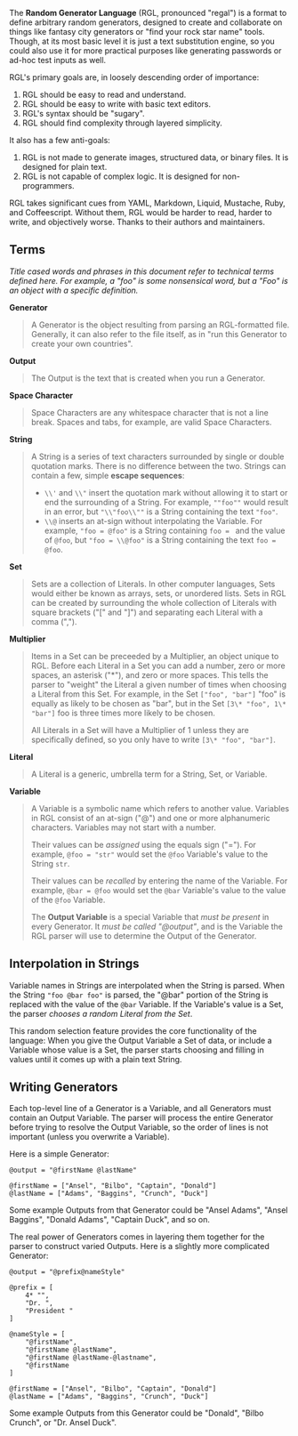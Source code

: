 The **Random Generator Language** (RGL, pronounced "regal") is a format to define arbitrary random generators, designed to create and collaborate on things like fantasy city generators or "find your rock star name" tools. Though, at its most basic level it is just a text substitution engine, so you could also use it for more practical purposes like generating passwords or ad-hoc test inputs as well.

RGL's primary goals are, in loosely descending order of importance:

1. RGL should be easy to read and understand.
2. RGL should be easy to write with basic text editors.
3. RGL's syntax should be "sugary".
4. RGL should find complexity through layered simplicity.

It also has a few anti-goals:

1. RGL is not made to generate images, structured data, or binary files. It is designed for plain text.
2. RGL is not capable of complex logic. It is designed for non-programmers.

RGL takes significant cues from YAML, Markdown, Liquid, Mustache, Ruby, and Coffeescript. Without them, RGL would be harder to read, harder to write, and objectively worse. Thanks to their authors and maintainers.

## Terms

_Title cased words and phrases in this document refer to technical terms defined here. For example, a "foo" is some nonsensical word, but a "Foo" is an object with a specific definition._

**Generator**
> A Generator is the object resulting from parsing an RGL-formatted file. Generally, it can also refer to the file itself, as in "run this Generator to create your own countries".

**Output**
> The Output is the text that is created when you run a Generator.

**Space Character**
> Space Characters are any whitespace character that is not a line break. Spaces and tabs, for example, are valid Space Characters.

**String**
> A String is a series of text characters surrounded by single or double quotation marks. There is no difference between the two. Strings can contain a few, simple **escape sequences**:
>
> - `\\'` and `\\"` insert the quotation mark without allowing it to start or end the surrounding of a String. For example, `""foo""` would result in an error, but `"\\"foo\\""` is a String containing the text `"foo"`.
> - `\\@` inserts an at-sign without interpolating the Variable. For example, `"foo = @foo"` is a String containing `foo = ` and the value of `@foo`, but `"foo = \\@foo"` is a String containing the text `foo = @foo`.

**Set**
> Sets are a collection of Literals. In other computer languages, Sets would either be known as arrays, sets, or unordered lists. Sets in RGL can be created by surrounding the whole collection of Literals with square brackets ("[" and "]") and separating each Literal with a comma (",").

**Multiplier**
> Items in a Set can be preceeded by a Multiplier, an object unique to RGL. Before each Literal in a Set you can add a number, zero or more spaces, an asterisk ("\*"), and zero or more spaces. This tells the parser to "weight" the Literal a given number of times when choosing a Literal from this Set. For example, in the Set `["foo", "bar"]` "foo" is equally as likely to be chosen as "bar", but in the Set `[3\* "foo", 1\* "bar"]` foo is three times more likely to be chosen.
>
> All Literals in a Set will have a Multiplier of 1 unless they are specifically defined, so you only have to write `[3\* "foo", "bar"]`.

**Literal**
> A Literal is a generic, umbrella term for a String, Set, or Variable.

**Variable**
> A Variable is a symbolic name which refers to another value. Variables in RGL consist of an at-sign ("@") and one or more alphanumeric characters. Variables may not start with a number.
>
> Their values can be _assigned_ using the equals sign ("="). For example, `@foo = "str"` would set the `@foo` Variable's value to the String `str`.
>
> Their values can be _recalled_ by entering the name of the Variable. For example, `@bar = @foo` would set the `@bar` Variable's value to the value of the `@foo` Variable.
>
> The **Output Variable** is a special Variable that _must be present_ in every Generator. It _must be called "@output"_, and is the Variable the RGL parser will use to determine the Output of the Generator.

## Interpolation in Strings

Variable names in Strings are interpolated when the String is parsed. When the String `"foo @bar foo"` is parsed, the "@bar" portion of the String is replaced with the value of the `@bar` Variable. If the Variable's value is a Set, the parser _chooses a random Literal from the Set_.

This random selection feature provides the core functionality of the language: When you give the Output Variable a Set of data, or include a Variable whose value is a Set, the parser starts choosing and filling in values until it comes up with a plain text String.

## Writing Generators

Each top-level line of a Generator is a Variable, and all Generators must contain an Output Variable. The parser will process the entire Generator before trying to resolve the Output Variable, so the order of lines is not important (unless you overwrite a Variable).

Here is a simple Generator:

```
@output = "@firstName @lastName"

@firstName = ["Ansel", "Bilbo", "Captain", "Donald"]
@lastName = ["Adams", "Baggins", "Crunch", "Duck"]
```

Some example Outputs from that Generator could be "Ansel Adams", "Ansel Baggins", "Donald Adams", "Captain Duck", and so on.

The real power of Generators comes in layering them together for the parser to construct varied Outputs. Here is a slightly more complicated Generator:

```
@output = "@prefix@nameStyle"

@prefix = [
	4* "",
	"Dr. ",
	"President "
]

@nameStyle = [
	"@firstName",
	"@firstName @lastName",
	"@firstName @lastName-@lastname",
	"@firstName
]

@firstName = ["Ansel", "Bilbo", "Captain", "Donald"]
@lastName = ["Adams", "Baggins", "Crunch", "Duck"]
```

Some example Outputs from this Generator could be "Donald", "Bilbo Crunch", or "Dr. Ansel Duck".